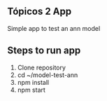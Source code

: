 ## Tópicos 2 App

Simple app to test an ann model

## Steps to run app

1. Clone repository
2. cd ~/model-test-ann
3. npm install
4. npm start

